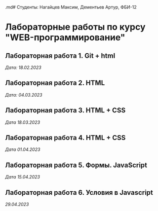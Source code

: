 .md# Студенты: Нагайцев Максим, Дементьев Артур, ФБИ-12

# Лабораторные работы по курсу "WEB-программирование"

## Лабораторная работа 1. Git + html

*Дата: 18.02.2023*

## Лабораторная работа 2. HTML

*Дата: 04.03.2023*

## Лабораторная работа 3. HTML + CSS

*Дата 18.03.2023*

## Лабораторная работа 4. HTML + CSS

*Дата 01.04.2023*

## Лабораторная работа 5. Формы. JavaScript

*Дата 15.04.2023*

## Лабораторная работа 6. Условия в Javascript

*29.04.2023*
